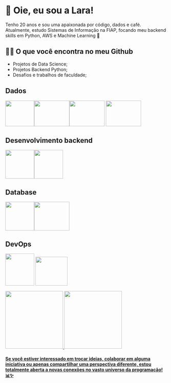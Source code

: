 # 👋 Oie, eu sou a Lara!

Tenho 20 anos e sou uma apaixonada por código, dados e café. Atualmente, estudo Sistemas de Informação na FIAP, focando meu backend skills em Python, AWS e Machine Learning 🤍

## 👩‍💻 O que você encontra no meu Github

- Projetos de Data Science;
- Projetos Backend Python;
- Desafios e trabalhos de faculdade;

## Dados          
<img loading ='lazy' src="https://cdn.jsdelivr.net/gh/devicons/devicon/icons/pandas/pandas-original.svg" width="90" height="80"/><img loading ='lazy' src="https://cdn.jsdelivr.net/gh/devicons/devicon/icons/numpy/numpy-original.svg" width="110" height="80"/><img loading ='lazy' src="https://cdn.jsdelivr.net/gh/devicons/devicon/icons/jupyter/jupyter-original-wordmark.svg" width="110" height="80"/>
<img loading ='lazy' src="https://cdn.jsdelivr.net/gh/devicons/devicon/icons/kaggle/kaggle-original-wordmark.svg" width="110" height="80"/>
##  Desenvolvimento backend 
<img loading ='lazy' src="https://cdn.jsdelivr.net/gh/devicons/devicon/icons/python/python-original-wordmark.svg" width="90" height="90"/><img loading ='lazy' src="https://cdn.jsdelivr.net/gh/devicons/devicon/icons/java/java-original-wordmark.svg" width="90" height="90"/>        
## Database
<img loading ='lazy' src="https://cdn.jsdelivr.net/gh/devicons/devicon/icons/oracle/oracle-original.svg" width="90" height="90"/><img loading ='lazy' src="https://cdn.jsdelivr.net/gh/devicons/devicon/icons/mysql/mysql-original-wordmark.svg" width="110" height="90"/>         
## DevOps
<img loading ='lazy' src="https://cdn.jsdelivr.net/gh/devicons/devicon/icons/amazonwebservices/amazonwebservices-plain-wordmark.svg" width="90" height="100"/> <img loading ='lazy' src="https://cdn.jsdelivr.net/gh/devicons/devicon/icons/git/git-plain-wordmark.svg" width="100" height="90"/>

<div>
<a href="https://github.com/LaraGSilva">
<img loading="lazy" height="180em" src="https://github-readme-stats.vercel.app/api/top-langs/?username=LaraGSilva&layout=compact&langs_count=7&theme=dracula"/>
<img loading="lazy" height="180em" src="https://github-readme-stats.vercel.app/api?username=LaraGSilva&show_icons=true&theme=dracula&include_all_commits=true&count_private=true"/>

</div>

  
#### Se você estiver interessado em trocar ideias, colaborar em alguma iniciativa ou apenas compartilhar uma perspectiva diferente, estou totalmente aberta a novas conexões no vasto universo da programação! 📊✨
